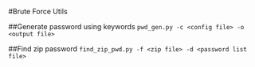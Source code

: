#Brute Force Utils

##Generate password using keywords
`pwd_gen.py -c <config file> -o <output file>`

##Find zip password
`find_zip_pwd.py -f <zip file> -d <password list file>`
